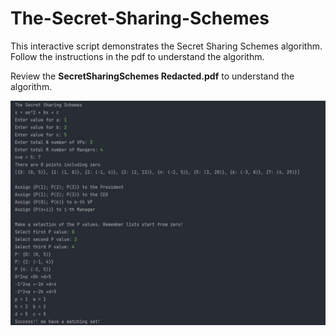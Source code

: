 # The-Secret-Sharing-Schemes

This interactive script demonstrates the Secret Sharing Schemes algorithm. Follow the instructions in the pdf to understand the algorithm.

Review the **SecretSharingSchemes Redacted.pdf** to understand the algorithm. 

![alt text](https://github.com/Nishaant215/The-Secret-Sharing-Schemes/blob/main/Secret%20Key%20Sharing.jpg)
